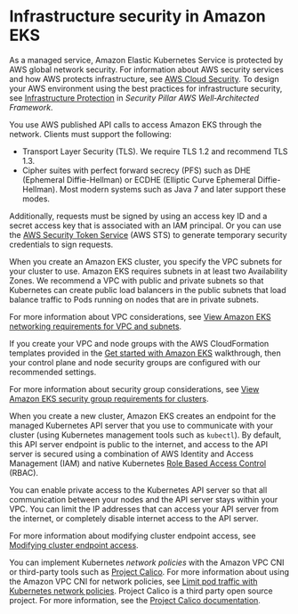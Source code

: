 # Infrastructure security in Amazon EKS<a name="infrastructure-security"></a>

As a managed service, Amazon Elastic Kubernetes Service is protected by AWS global network security\. For information about AWS security services and how AWS protects infrastructure, see [AWS Cloud Security](https://aws.amazon.com/security/)\. To design your AWS environment using the best practices for infrastructure security, see [Infrastructure Protection](https://docs.aws.amazon.com/wellarchitected/latest/security-pillar/infrastructure-protection.html) in *Security Pillar AWS Well‐Architected Framework*\.

You use AWS published API calls to access Amazon EKS through the network\. Clients must support the following:
+ Transport Layer Security \(TLS\)\. We require TLS 1\.2 and recommend TLS 1\.3\.
+ Cipher suites with perfect forward secrecy \(PFS\) such as DHE \(Ephemeral Diffie\-Hellman\) or ECDHE \(Elliptic Curve Ephemeral Diffie\-Hellman\)\. Most modern systems such as Java 7 and later support these modes\.

Additionally, requests must be signed by using an access key ID and a secret access key that is associated with an IAM principal\. Or you can use the [AWS Security Token Service](https://docs.aws.amazon.com/STS/latest/APIReference/welcome.html) \(AWS STS\) to generate temporary security credentials to sign requests\.

When you create an Amazon EKS cluster, you specify the VPC subnets for your cluster to use\. Amazon EKS requires subnets in at least two Availability Zones\. We recommend a VPC with public and private subnets so that Kubernetes can create public load balancers in the public subnets that load balance traffic to Pods running on nodes that are in private subnets\.

For more information about VPC considerations, see [View Amazon EKS networking requirements for VPC and subnets](network-reqs.md)\.

If you create your VPC and node groups with the AWS CloudFormation templates provided in the [Get started with Amazon EKS](getting-started.md) walkthrough, then your control plane and node security groups are configured with our recommended settings\.

For more information about security group considerations, see [View Amazon EKS security group requirements for clusters](sec-group-reqs.md)\. 

When you create a new cluster, Amazon EKS creates an endpoint for the managed Kubernetes API server that you use to communicate with your cluster \(using Kubernetes management tools such as `kubectl`\)\. By default, this API server endpoint is public to the internet, and access to the API server is secured using a combination of AWS Identity and Access Management \(IAM\) and native Kubernetes [Role Based Access Control](https://kubernetes.io/docs/reference/access-authn-authz/rbac/) \(RBAC\)\.

You can enable private access to the Kubernetes API server so that all communication between your nodes and the API server stays within your VPC\. You can limit the IP addresses that can access your API server from the internet, or completely disable internet access to the API server\.

For more information about modifying cluster endpoint access, see [Modifying cluster endpoint access](cluster-endpoint.md#modify-endpoint-access)\.

You can implement Kubernetes *network policies* with the Amazon VPC CNI or third\-party tools such as [Project Calico](https://docs.tigera.io/calico/latest/about/)\. For more information about using the Amazon VPC CNI for network policies, see [Limit pod traffic with Kubernetes network policies](cni-network-policy.md)\. Project Calico is a third party open source project\. For more information, see the [Project Calico documentation](https://docs.tigera.io/calico/latest/getting-started/kubernetes/managed-public-cloud/eks/)\.
